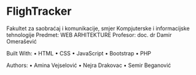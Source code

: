 # FlighTracker
 Fakultet za saobraćaj i komunikacije, smjer Kompjuterske i informacijske tehnologije
 Predmet: WEB ARHITEKTURE
 Profesor: doc. dr Damir Omerašević
 
Built With: • HTML • CSS • JavaScript • Bootstrap • PHP

Authors: • Amina Vejselović • Nejra Drakovac • Semir Beganović

